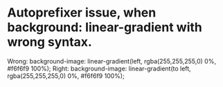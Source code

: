 # Autoprefixer issue, when background: linear-gradient with wrong syntax.
Wrong:
background-image: linear-gradient(left, rgba(255,255,255,0) 0%, #f6f6f9 100%);
Right:
background-image: linear-gradient(to left, rgba(255,255,255,0) 0%, #f6f6f9 100%);